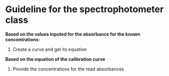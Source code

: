 # Guideline for the spectrophotometer class

**Based on the values inputed for the absorbance for the known concentrations:**
1. Create a curve and get its equation

**Based on the equation of the calibration curve**
1. Provide the concentrations for the read absorbances
